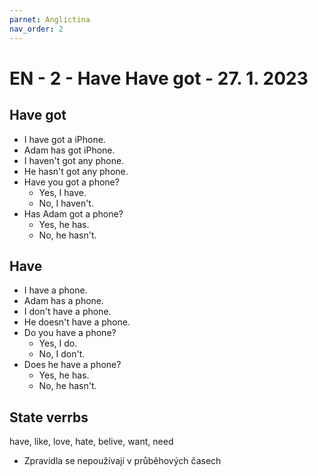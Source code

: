 ```yaml
---
parnet: Anglictina
nav_order: 2
---
```

# EN - 2 - Have Have got - 27. 1. 2023
## Have got
- I have got a iPhone.
- Adam has got iPhone.
- I haven't got any phone.
- He hasn't got any phone.
- Have you got a phone?
	- Yes, I have.
	- No, I haven't.
- Has Adam got a phone?
	- Yes, he has.
	- No, he hasn't.

## Have
- I have a phone.
- Adam has a phone.
- I don't have a phone.
- He doesn't have a phone.
- Do you have a phone?
	- Yes, I do.
	- No, I don't.
- Does he have a phone?
	- Yes, he has.
	- No, he hasn't.


## State verrbs
have, like, love, hate, belive, want, need

- Zpravidla se nepoužívají v průběhových časech
